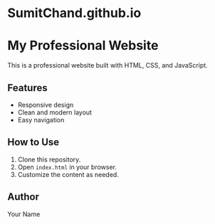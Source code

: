 # SumitChand.github.io
# My Professional Website

This is a professional website built with HTML, CSS, and JavaScript.

## Features
- Responsive design
- Clean and modern layout
- Easy navigation

## How to Use
1. Clone this repository.
2. Open `index.html` in your browser.
3. Customize the content as needed.

## Author
Your Name
